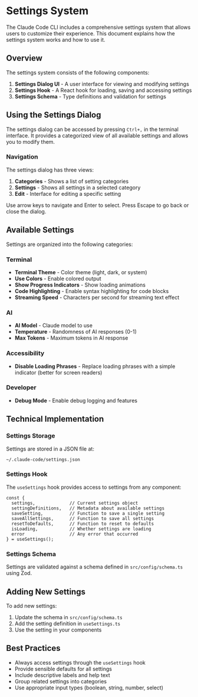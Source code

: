 # Settings System

The Claude Code CLI includes a comprehensive settings system that allows users to customize their experience. This document explains how the settings system works and how to use it.

## Overview

The settings system consists of the following components:

1. **Settings Dialog UI** - A user interface for viewing and modifying settings
2. **Settings Hook** - A React hook for loading, saving and accessing settings
3. **Settings Schema** - Type definitions and validation for settings

## Using the Settings Dialog

The settings dialog can be accessed by pressing `Ctrl+,` in the terminal interface. It provides a categorized view of all available settings and allows you to modify them.

### Navigation

The settings dialog has three views:

1. **Categories** - Shows a list of setting categories
2. **Settings** - Shows all settings in a selected category
3. **Edit** - Interface for editing a specific setting

Use arrow keys to navigate and Enter to select. Press Escape to go back or close the dialog.

## Available Settings

Settings are organized into the following categories:

### Terminal

- **Terminal Theme** - Color theme (light, dark, or system)
- **Use Colors** - Enable colored output
- **Show Progress Indicators** - Show loading animations
- **Code Highlighting** - Enable syntax highlighting for code blocks
- **Streaming Speed** - Characters per second for streaming text effect

### AI

- **AI Model** - Claude model to use
- **Temperature** - Randomness of AI responses (0-1)
- **Max Tokens** - Maximum tokens in AI response

### Accessibility

- **Disable Loading Phrases** - Replace loading phrases with a simple indicator (better for screen readers)

### Developer

- **Debug Mode** - Enable debug logging and features

## Technical Implementation

### Settings Storage

Settings are stored in a JSON file at:

```
~/.claude-code/settings.json
```

### Settings Hook

The `useSettings` hook provides access to settings from any component:

```tsx
const { 
  settings,             // Current settings object
  settingDefinitions,   // Metadata about available settings
  saveSetting,          // Function to save a single setting
  saveAllSettings,      // Function to save all settings
  resetToDefaults,      // Function to reset to defaults
  isLoading,            // Whether settings are loading
  error                 // Any error that occurred
} = useSettings();
```

### Settings Schema

Settings are validated against a schema defined in `src/config/schema.ts` using Zod.

## Adding New Settings

To add new settings:

1. Update the schema in `src/config/schema.ts`
2. Add the setting definition in `useSettings.ts`
3. Use the setting in your components

## Best Practices

- Always access settings through the `useSettings` hook
- Provide sensible defaults for all settings
- Include descriptive labels and help text
- Group related settings into categories
- Use appropriate input types (boolean, string, number, select)